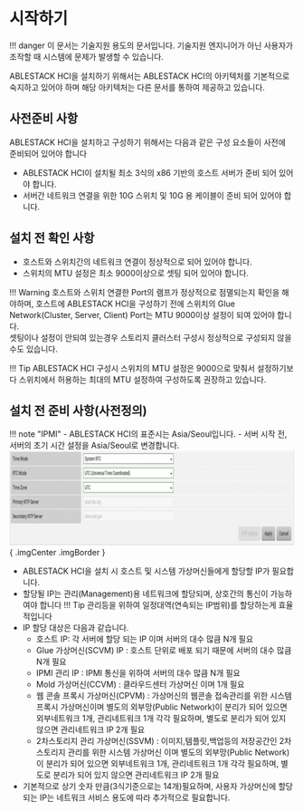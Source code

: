 
# 시작하기
!!! danger
    이 문서는 기술지원 용도의 문서입니다. 기술지원 엔지니어가 아닌 사용자가 조작할 때 시스템에 문제가 발생할 수 있습니다.

ABLESTACK HCI을 설치하기 위해서는 ABLESTACK HCI의 아키텍처를 기본적으로 숙지하고 있어야 하며 해당 아키텍처는 다른 문서를 통하여 제공하고 있습니다.

## 사전준비 사항
ABLESTACK HCI을 설치하고 구성하기 위해서는 다음과 같은 구성 요소들이 사전에 준비되어 있어야 합니다

- ABLESTACK HCI이 설치될 최소 3식의 x86 기반의 호스트 서버가 준비 되어 있어야 합니다.
- 서버간 네트워크 연결을 위한 10G 스위치 및 10G 용 케이블이 준비 되어 있어야 합니다.

## 설치 전 확인 사항
- 호스트와 스위치간의 네트워크 연결이 정상적으로 되어 있어야 합니다.
- 스위치의 MTU 설정은 최소 9000이상으로 셋팅 되어 있어야 합니다.

!!! Warning
    호스트와 스위치 연결한 Port의 램프가 정상적으로 점멸되는지 확인을 해야하며, 호스트에 ABLESTACK HCI을 구성하기 전에 스위치의 Glue Network(Cluster, Server, Client) Port는 MTU 9000이상 설정이 되여 있어야 합니다.</br>
    셋팅이나 설정이 안되여 있는경우 스토리지 클러스터 구성시 정상적으로 구성되지 않을수도 있습니다.

!!! Tip
    ABLESTACK HCI 구성시 스위치의 MTU 설정은 9000으로 맞춰서 설정하기보다 스위치에서 허용하는 최대의 MTU 설정하여 구성하도록 권장하고 있습니다.

## 설치 전 준비 사항(사전정의)
!!! note "IPMI"
    - ABLESTACK HCI의 표준시는 Asia/Seoul입니다.
    - 서버 시작 전, 서버의 초기 시간 설정을 Asia/Seoul로 변경합니다.
    ![ABLESTACK HCI IPMI 화면](../assets/images/install-ipmi-timezone.png){ .imgCenter .imgBorder }
- ABLESTACK HCI을 설치 시 호스트 및 시스템 가상머신들에게 할당할 IP가 필요합니다.
- 할당될 IP는 관리(Management)용 네트워크에 할당되며, 상호간의 통신이 가능하여야 합니다
!!! Tip
    관리등을 위하여 일정대역(연속되는 IP범위)를 할당하는게 효율적입니다
- IP 할당 대상은 다음과 같습니다.
     * 호스트 IP: 각 서버에 할당 되는 IP 이며 서버의 대수 많큼 N개 필요
     * Glue 가상머신(SCVM) IP : 호스트 단위로 배포 되기 때문에 서버의 대수 많큼 N개 필요
     * IPMI 관리 IP : IPMI 통신을 위하여 서버의 대수 많큼 N개 필요
     * Mold 가상머신(CCVM) : 클라우드센터 가상머신 이며 1개 필요
     * 웹 콘솔 프록시 가상머신(CPVM) : 가상머신의 웹콘솔 접속관리를 위한 시스템 프록시 가상머신이며 별도의 외부망(Public Network)이 분리가 되어 있으면 외부네트워크 1개, 관리네트워크 1개 각각 필요하며, 별도로 분리가 되어 있지 않으면 관리네트워크 IP 2개 필요
     * 2차스토리지 관리 가상머신(SSVM) : 이미지,템플릿,백업등의 저장공간인 2차 스토리지 관리를 위한 시스템 가상머신 이며 별도의 외부망(Public Network)이 분리가 되어 있으면 외부네트워크 1개, 관리네트워크 1개 각각 필요하며, 별도로 분리가 되어 있지 않으면 관리네트워크 IP 2개 필요
- 기본적으로 상기 숫자 만큼(3식기준으로는 14개)필요하며, 사용자 가상머신에 할당되는 IP는 네트워크 서비스 용도에 따라 추가적으로 필요합니다.
